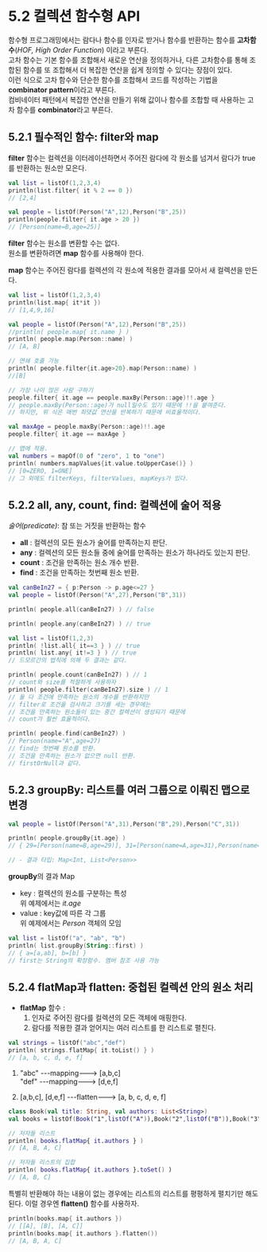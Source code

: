 # 5.2 컬렉션 함수형 API

함수형 프로그래밍에서는 람다나 함수를 인자로 받거나 함수를 반환하는 함수를 **고차함수**(_HOF, High Order Function_) 이라고 부른다.  
고차 함수는 기본 함수를 조합해서 새로운 연산을 정의하거나, 다른 고차함수를 통해 조합된 함수를 또 조합해서 더 복잡한 연산을 쉽게 정의할 수 있다는 장점이 있다.   
이런 식으로 고차 함수와 단순한 함수를 조합해서 코드를 작성하는 기법을 **combinator pattern**이라고 부른다.   
컴비네이터 패턴에서 복잡한 연산을 만들기 위해 값이나 함수를 조합할 때 사용하는 고차 함수를 **combinator**라고 부른다.

## 5.2.1 필수적인 함수: filter와 map

**filter** 함수는 컬렉션을 이터레이션하면서 주어진 람다에 각 원소를 넘겨서 람다가 true를 반환하는 원소만 모은다.
```kotlin
val list = listOf(1,2,3,4)
println(list.filter{ it % 2 == 0 })
// [2,4]

val people = listOf(Person("A",12),Person("B",25))
println(people.filter{ it.age > 20 })
// [Person(name=B,age=25)]
```
**filter** 함수는 원소를 변환할 수는 없다.  
원소를 변환하려면 **map** 함수를 사용해야 한다.

**map** 함수는 주어진 람다를 컬렉션의 각 원소에 적용한 결과를 모아서 새 컬렉션을 만든다.
```kotlin
val list = listOf(1,2,3,4)
println(list.map{ it*it })
// [1,4,9,16]

val people = listOf(Person("A",12),Person("B",25))
//println( people.map{ it.name } )
println( people.map(Person::name) )
// [A, B]

// 연쇄 호출 가능
println( people.filter{it.age>20}.map(Person::name) )
//[B]

// 가장 나이 많은 사람 구하기
people.filter{ it.age == people.maxBy(Person::age)!!.age }
// people.maxBy(Person::age)가 null일수도 있기 때문에 !!을 붙여준다. 
// 하지만, 위 식은 매번 최댓값 연산을 반복하기 때문에 비효율적이다.

val maxAge = people.maxBy(Person::age)!!.age
people.filter{ it.age == maxAge }

// 맵에 적용.
val numbers = mapOf(0 of "zero", 1 to "one")
println( numbers.mapValues{it.value.toUpperCase()} )
// [0=ZERO, 1=ONE]
// 그 외에도 filterKeys, filterValues, mapKeys가 있다.
```

## 5.2.2 all, any, count, find: 컬렉션에 술어 적용

*술어(predicate)*: 참 또는 거짓을 반환하는 함수

- **all** : 컬렉션의 모든 원소가 술어를 만족하는지 판단. 
- **any** : 컬렉션의 모든 원소들 중에 술어를 만족하는 원소가 하나라도 있는지 판단.  
- **count** : 조건을 만족하는 원소 개수 반환.
- **find** : 조건을 만족하는 첫번째 원소 반환. 

```kotlin
val canBeIn27 = { p:Person -> p.age<=27 }
val people = listOf(Person("A",27),Person("B",31))

println( people.all(canBeIn27) ) // false

println( people.any(canBeIn27) ) // true

val list = listOf(1,2,3)
println( !list.all{ it==3 } ) // true
println( list.any{ it!=3 } ) // true
// 드모르간의 법칙에 의해 두 결과는 같다. 

println( people.count(canBeIn27) ) // 1
// count와 size를 적절하게 사용하자
println( people.filter(canBeIn27).size ) // 1
// 둘 다 조건에 만족하는 원소의 개수를 반환하지만
// filter로 조건을 검사하고 크기를 세는 경우에는
// 조건을 만족하는 원소들이 있는 중간 컬렉션이 생성되기 때문에
// count가 훨씬 효율적이다. 

println( people.find(canBeIn27) ) 
// Person(name="A",age=27)
// find는 첫번째 원소를 반환.
// 조건을 만족하는 원소가 없으면 null 반환.
// firstOrNull과 같다.

```


## 5.2.3 groupBy: 리스트를 여러 그룹으로 이뤄진 맵으로 변경

```kotlin
val people = listOf(Person("A",31),Person("B",29),Person("C",31))

println( people.groupBy{it.age} )
// { 29=[Person(name=B,age=29)], 31=[Person(name=A,age=31),Person(name=C,age=31)] }

// - 결과 타입: Map<Int, List<Person>>
```
**groupBy**의 결과 Map
- key : 컬렉션의 원소를 구분하는 특성  
위 예제에서는 _it.age_
- value : key값에 따른 각 그룹  
위 예제에서는 _Person_ 객체의 모임

```kotlin
val list = listOf("a", "ab", "b")
println( list.groupBy(String::first) )
// { a=[a,ab], b=[b] }
// first는 String의 확장함수. 멤버 참조 사용 가능
```

## 5.2.4 flatMap과 flatten: 중첩된 컬렉션 안의 원소 처리

- **flatMap** 함수 : 
    1. 인자로 주어진 람다를 컬렉션의 모든 객체에 매핑한다.
    2. 람다를 적용한 결과 얻어지는 여러 리스트를 한 리스트로 펼친다.

```kotlin
val strings = listOf("abc","def")
println( strings.flatMap{ it.toList() } )
// [a, b, c, d, e, f]
```
1.  "abc" ---mapping---> [a,b,c]  
    "def" ---mapping---> [d,e,f]  

2. [a,b,c], [d,e,f] ---flatten---> [a, b, c, d, e, f]

```kotlin
class Book(val title: String, val authors: List<String>)
val books = listOf(Book("1",listOf("A")),Book("2",listOf("B")),Book("3",listOf("A","C")))

// 저자들 리스트
println( books.flatMap{ it.authors } )
// [A, B, A, C]

// 저자들 리스트의 집합
println( books.flatMap{ it.authors }.toSet() )
// [A, B, C]

```

특별히 반환해야 하는 내용이 없는 경우에는 리스트의 리스트를 평평하게 펼치기만 해도 된다. 이럴 경우엔 **flatten()** 함수를 사용하자.

```kotlin
println(books.map{ it.authors })
// [[A], [B], [A, C]]
println(books.map{ it.authors }.flatten())
// [A, B, A, C]
```
